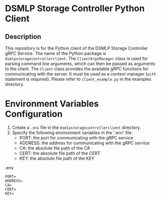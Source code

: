 # DSMLP Storage Controller Python Client

## Description

This repository is for the Python client of the DSMLP Storage Controller gRPC Service. The name of the Python package is `dsmlpstoragecontrollerclient`. The `ClientArgsManager` class is used for parsing command line arguments, which can then be passed as arguments to the client. The `Client` class provides the available gRPC functions for communicating with the server. It must be used as a context manager (`with` statement is required). Please refer to `client_example.py` in the examples directory.

# Environment Variables Configuration
1. Create a `.env` file in the `dsmlpstoragecontrollerclient` directory.
2. Specify the following environment variables in the '.env' file:
    - PORT: the port for communicating with the gRPC service
    - ADDRESS: the address for communicating with the gRPC service
    - CA: the absolute file path of the CA
    - CERT: the absolute file path of the CERT
    - KEY: the absolute file path of the KEY

.env
```
PORT=
ADDRESS=
CA=
CERT=
KEY=
```